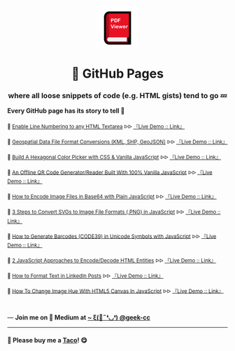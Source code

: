 <div align="center">
  <img src="https://github.com/incubated-geek-cc/OfflinePDFViewer/raw/main/img/logo.png" width="96" alt="logo">

  # 📄 GitHub Pages

  ### where all loose snippets of code (e.g. HTML gists) tend to go 💤

<div align="left">

  **Every GitHub page has its story to tell 💬**

</div>
</div>

<p><sub>📑 <a href='https://medium.com/weekly-webtips/enable-line-numbering-to-any-html-textarea-35e15ea320e2' target='_blank'>Enable Line Numbering to any HTML Textarea</a>&nbsp;ᐅᐅ&nbsp;<a href="https://incubated-geek-cc.github.io/code-editors/" target="_blank">『Live Demo :: Link』</a></sub></p>
	
<p>
	<sub>📑 <a href='https://towardsdatascience.com/geospatial-file-format-conversions-kml-shp-geojson-25261beb2153' target='_blank'>Geospatial Data File Format Conversions (KML, SHP, GeoJSON)</a>&nbsp;ᐅᐅ&nbsp;<a href="https://incubated-geek-cc.github.io/geospatial-data-convertors/" target="_blank">『Live Demo :: Link』</a></sub></p>

<p>
	<sub>📑 <a href='https://medium.com/weekly-webtips/build-a-hexagonal-color-picker-with-css-vanilla-javascript-36e62d10527' target='_blank'>Build A Hexagonal Color Picker with CSS & Vanilla JavaScript</a>&nbsp;ᐅᐅ&nbsp;<a href="https://incubated-geek-cc.github.io/hexagonal-picker/" target="_blank">『Live Demo :: Link』</a></sub></p>

<p>
	<sub>📑 <a href='https://javascript.plainenglish.io/an-offline-qr-code-generator-reader-built-in-100-vanilla-javascript-b7e8aec812e8' target='_blank'>An Offline QR Code Generator/Reader Built With 100% Vanilla JavaScript</a>&nbsp;ᐅᐅ&nbsp;<a href="https://incubated-geek-cc.github.io/qr-utility/" target="_blank">『Live Demo :: Link』</a></sub></p>

<p>
	<sub>📑 <a href='https://javascript.plainenglish.io/how-to-encode-image-files-in-base64-with-plain-javascript-4927fa08e063' target='_blank'>How to Encode Image Files in Base64 with Plain JavaScript</a>&nbsp;ᐅᐅ&nbsp;<a href="https://incubated-geek-cc.github.io/encode-base64/" target="_blank">『Live Demo :: Link』</a></sub></p>

<p><sub>📑 <a href='https://javascript.plainenglish.io/3-steps-to-convert-svgs-to-image-file-formats-png-in-javascript-5394bf837185' target='_blank'>3 Steps to Convert SVGs to Image File Formats (.PNG) in JavaScript</a>&nbsp;ᐅᐅ&nbsp;<a href="https://incubated-geek-cc.github.io/svg2png/" target="_blank">『Live Demo :: Link』</a></sub></p>

<p><sub>📑 <a href='https://medium.com/weekly-webtips/how-to-generate-barcodes-code39-in-unicode-symbols-with-javascript-3d53559b877c' target='_blank'>How to Generate Barcodes (CODE39) in Unicode Symbols with JavaScript</a>&nbsp;ᐅᐅ&nbsp;<a href="https://incubated-geek-cc.github.io/barcode-39/" target="_blank">『Live Demo :: Link』</a></sub></p>

<p><sub>📑 <a href='https://javascript.plainenglish.io/here-are-2-javascript-approaches-to-encode-decode-html-entities-52989bb12031' target='_blank'>2 JavaScript Approaches to Encode/Decode HTML Entities</a>&nbsp;ᐅᐅ&nbsp;<a href="https://incubated-geek-cc.github.io/html-encode-decode/" target="_blank">『Live Demo :: Link』</a></sub></p>

<p><sub>📑 <a href='https://medium.com/geekculture/how-to-format-text-in-linkedin-posts-808e322f9e59' target='_blank'>How to Format Text in LinkedIn Posts</a>&nbsp;ᐅᐅ&nbsp;<a href="https://incubated-geek-cc.github.io/text-formatters/" target="_blank">『Live Demo :: Link』</a></sub></p>

<p><sub>📑 <a href='https://javascript.plainenglish.io/how-to-change-image-hue-with-html5-canvas-in-javascript-514f0e8226a0' target='_blank'>How To Change Image Hue With HTML5 Canvas In JavaScript</a>&nbsp;ᐅᐅ&nbsp;<a href="https://incubated-geek-cc.github.io/image-rgb-change/" target="_blank">『Live Demo :: Link』</a></sub></p>

<br>
<p>— <b>Join me on 📝 <b>Medium</b> at <a href='https://medium.com/@geek-cc' target='_blank'>~ ξ(🎀˶❛◡❛) @geek-cc</a></b></p>

---

#### 🌮 Please buy me a <a href='https://www.buymeacoffee.com/geekcc' target='_blank'>Taco</a>! 😋